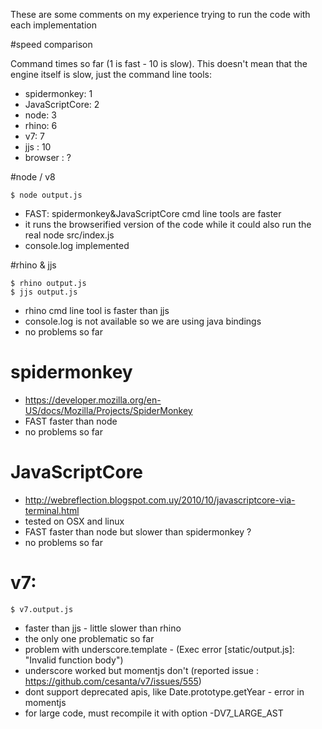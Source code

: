 These are some comments on my experience trying to run the code with each implementation

#speed comparison

Command times so far (1 is fast - 10 is slow). This doesn't mean that the engine itself is slow, just the command line tools: 

 * spidermonkey: 1
 * JavaScriptCore: 2
 * node: 3
 * rhino: 6
 * v7: 7
 * jjs : 10
 * browser : ?
 
#node / v8

    $ node output.js

 * FAST: spidermonkey&JavaScriptCore cmd line tools are faster
 * it runs the browserified version of the code while it could also run the real node src/index.js
 * console.log implemented


#rhino & jjs

    $ rhino output.js
    $ jjs output.js

 * rhino cmd line tool is faster than jjs
 * console.log is not available so we are using java bindings
 * no problems so far 

# spidermonkey

 * https://developer.mozilla.org/en-US/docs/Mozilla/Projects/SpiderMonkey
 * FAST faster than node
 * no problems so far

# JavaScriptCore

 * http://webreflection.blogspot.com.uy/2010/10/javascriptcore-via-terminal.html
 * tested on OSX and linux
 * FAST faster than node but slower than spidermonkey ? 
 * no problems so far

# v7: 

    $ v7.output.js

 * faster than jjs - little slower than rhino
 * the only one problematic so far
 * problem with underscore.template - (Exec error [static/output.js]: "Invalid function body")
 * underscore worked but momentjs don't (reported issue : https://github.com/cesanta/v7/issues/555)
 * dont support deprecated apis, like Date.prototype.getYear - error in momentjs
 * for large code, must recompile it with option -DV7_LARGE_AST
